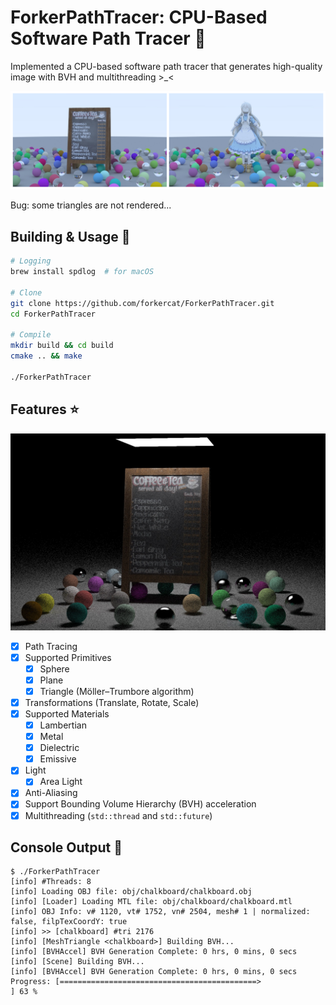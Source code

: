 # ForkerPathTracer: CPU-Based Software Path Tracer 🐰

Implemented a CPU-based software path tracer that generates high-quality image with BVH and multithreading >_<

![](https://raw.githubusercontent.com/forkercat/StorageBaseWithoutCatNotice/main/ForkerPathTracerPic/ForkerPathTracer_Header.jpg)

Bug: some triangles are not rendered...

## Building & Usage 🔨

```sh
# Logging
brew install spdlog  # for macOS

# Clone
git clone https://github.com/forkercat/ForkerPathTracer.git
cd ForkerPathTracer

# Compile
mkdir build && cd build
cmake .. && make

./ForkerPathTracer
```

## Features ⭐

![](https://raw.githubusercontent.com/forkercat/StorageBaseWithoutCatNotice/main/ForkerPathTracerPic/ForkerPathTracer_Light.jpg)

- [x] Path Tracing
- [x] Supported Primitives
    - [x] Sphere
    - [x] Plane
    - [x] Triangle (Möller–Trumbore algorithm)
- [x] Transformations (Translate, Rotate, Scale)
- [x] Supported Materials
    - [x] Lambertian
    - [x] Metal
    - [x] Dielectric
    - [x] Emissive
- [x] Light
    - [x] Area Light
- [x] Anti-Aliasing
- [x] Support Bounding Volume Hierarchy (BVH) acceleration
- [x] Multithreading (`std::thread` and `std::future`)

## Console Output 📜

```console
$ ./ForkerPathTracer
[info] #Threads: 8
[info] Loading OBJ file: obj/chalkboard/chalkboard.obj
[info] [Loader] Loading MTL file: obj/chalkboard/chalkboard.mtl
[info] OBJ Info: v# 1120, vt# 1752, vn# 2504, mesh# 1 | normalized: false, filpTexCoordY: true
[info] >> [chalkboard] #tri 2176
[info] [MeshTriangle <chalkboard>] Building BVH...
[info] [BVHAccel] BVH Generation Complete: 0 hrs, 0 mins, 0 secs
[info] [Scene] Building BVH...
[info] [BVHAccel] BVH Generation Complete: 0 hrs, 0 mins, 0 secs
Progress: [============================================>                         ] 63 %
```


